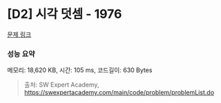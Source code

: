 # [D2] 시각 덧셈 - 1976 

[문제 링크](https://swexpertacademy.com/main/code/problem/problemDetail.do?contestProbId=AV5PttaaAZIDFAUq) 

### 성능 요약

메모리: 18,620 KB, 시간: 105 ms, 코드길이: 630 Bytes



> 출처: SW Expert Academy, https://swexpertacademy.com/main/code/problem/problemList.do